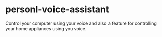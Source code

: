 # personl-voice-assistant
Control your computer using your voice and also a feature for controlling your home appliances using you voice.
